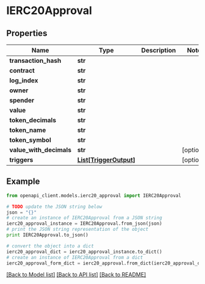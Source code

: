 # IERC20Approval


## Properties
Name | Type | Description | Notes
------------ | ------------- | ------------- | -------------
**transaction_hash** | **str** |  | 
**contract** | **str** |  | 
**log_index** | **str** |  | 
**owner** | **str** |  | 
**spender** | **str** |  | 
**value** | **str** |  | 
**token_decimals** | **str** |  | 
**token_name** | **str** |  | 
**token_symbol** | **str** |  | 
**value_with_decimals** | **str** |  | [optional] 
**triggers** | [**List[TriggerOutput]**](TriggerOutput.md) |  | [optional] 

## Example

```python
from openapi_client.models.ierc20_approval import IERC20Approval

# TODO update the JSON string below
json = "{}"
# create an instance of IERC20Approval from a JSON string
ierc20_approval_instance = IERC20Approval.from_json(json)
# print the JSON string representation of the object
print IERC20Approval.to_json()

# convert the object into a dict
ierc20_approval_dict = ierc20_approval_instance.to_dict()
# create an instance of IERC20Approval from a dict
ierc20_approval_form_dict = ierc20_approval.from_dict(ierc20_approval_dict)
```
[[Back to Model list]](../README.md#documentation-for-models) [[Back to API list]](../README.md#documentation-for-api-endpoints) [[Back to README]](../README.md)


